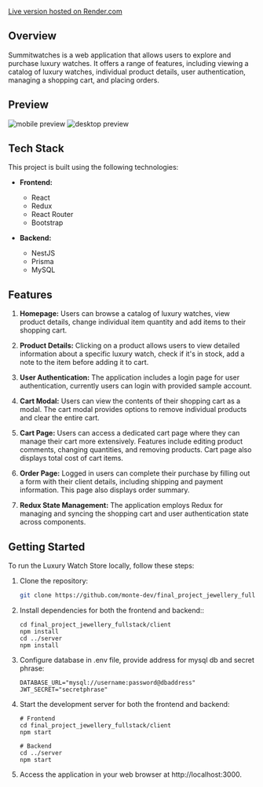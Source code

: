 [Live version hosted on Render.com](https://summitwatches.onrender.com/)

## Overview

Summitwatches is a web application that allows users to explore and purchase luxury watches. It offers a range of features, including viewing a catalog of luxury watches, individual product details, user authentication, managing a shopping cart, and placing orders.

## Preview

![mobile preview](mobile-preview.gif)
![desktop preview](desktop-preview.gif)

## Tech Stack

This project is built using the following technologies:

- **Frontend:**

  - React
  - Redux
  - React Router
  - Bootstrap

- **Backend:**
  - NestJS
  - Prisma
  - MySQL

## Features

1. **Homepage:** Users can browse a catalog of luxury watches, view product details, change individual item quantity and add items to their shopping cart.

2. **Product Details:** Clicking on a product allows users to view detailed information about a specific luxury watch, check if it's in stock, add a note to the item before adding it to cart.

3. **User Authentication:** The application includes a login page for user authentication, currently users can login with provided sample account.

4. **Cart Modal:** Users can view the contents of their shopping cart as a modal. The cart modal provides options to remove individual products and clear the entire cart.

5. **Cart Page:** Users can access a dedicated cart page where they can manage their cart more extensively. Features include editing product comments, changing quantities, and removing products. Cart page also displays total cost of cart items.

6. **Order Page:** Logged in users can complete their purchase by filling out a form with their client details, including shipping and payment information. This page also displays order summary.

7. **Redux State Management:** The application employs Redux for managing and syncing the shopping cart and user authentication state across components.

## Getting Started

To run the Luxury Watch Store locally, follow these steps:

1. Clone the repository:

   ```sh
   git clone https://github.com/monte-dev/final_project_jewellery_fullstack.git
   ```

2. Install dependencies for both the frontend and backend::

   ```
   cd final_project_jewellery_fullstack/client
   npm install
   cd ../server
   npm install
   ```

3. Configure database in .env file, provide address for mysql db and secret phrase:
   ```
   DATABASE_URL="mysql://username:password@dbaddress"
   JWT_SECRET="secretphrase"
   ```
4. Start the development server for both the frontend and backend:

   ```
   # Frontend
   cd final_project_jewellery_fullstack/client
   npm start

   # Backend
   cd ../server
   npm start
   ```

5. Access the application in your web browser at http://localhost:3000.
